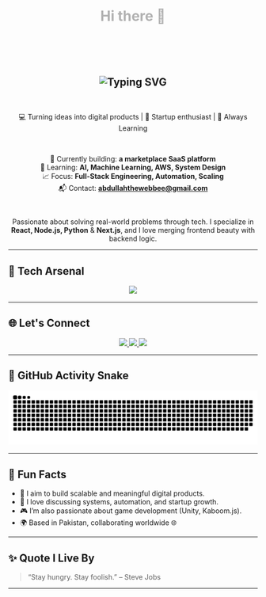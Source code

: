 <div align="center">

  <h1 id="first-text" style="animation: fadeOut 3s ease-in-out forwards;">
    Hi there 👋
  </h1>

  <h1 id="second-text" style="opacity: 0; animation: fadeIn 3s 3s ease-in-out forwards; font-weight: bold; color: #00C3FF;">
    ✨ I am Muhammad Abdullah ✨
  </h1>

</div>

<style>
@keyframes fadeOut {
  0% { opacity: 1; }
  100% { opacity: 0; display: none; }
}

@keyframes fadeIn {
  0% { opacity: 0; }
  100% { opacity: 1; }
}
</style>

<h2 align="center">
  <img src="https://readme-typing-svg.demolab.com?font=Fira+Code&pause=1000&color=36BCF7&center=true&vCenter=true&width=435&lines=✨+I+am+Muhammad+Abdullah+✨;A+Creative+Full-Stack+Engineer+from+Pakistan!" alt="Typing SVG" />
</h2>

<br/>

<p align="center">
  💻 Turning ideas into digital products | 🚀 Startup enthusiast | 🧠 Always Learning
</p>

<br/>

<div align="center">

🔭 Currently building: <strong>a marketplace SaaS platform</strong>  
🌱 Learning: <strong>AI, Machine Learning, AWS, System Design</strong>  
📈 Focus: <strong>Full-Stack Engineering, Automation, Scaling</strong>  
📬 Contact: <strong>abdullahthewebbee@gmail.com</strong>

</div>

<br/>

<p align="center">
  Passionate about solving real-world problems through tech.  
  I specialize in <strong>React, Node.js, Python</strong> & <strong>Next.js</strong>, and I love merging frontend beauty with backend logic.
</p>

---

## 🧠 Tech Arsenal

<p align="center">
  <img src="https://skillicons.dev/icons?i=html,css,js,ts,react,nextjs,nodejs,express,mongodb,mysql,python,flask,c,java,firebase,git,github,vscode,tailwind,bootstrap,figma,redux" />
</p>

---

## 🌐 Let's Connect

<div align="center"> 
  <a href="mailto:abdullahthewebbee@gmail.com">
    <img src="https://img.shields.io/badge/Gmail-D14836?style=for-the-badge&logo=gmail&logoColor=white" />
  </a>
  <a href="https://www.linkedin.com/in/abdullahthewebbee/" target="_blank">
    <img src="https://img.shields.io/badge/LinkedIn-blue?style=for-the-badge&logo=linkedin&logoColor=white" />
  </a>
  <a href="https://github.com/abdullahthewebbee" target="_blank">
    <img src="https://img.shields.io/badge/GitHub-333333?style=for-the-badge&logo=github&logoColor=white" />
  </a>
</div>

---

## 🐍 GitHub Activity Snake

<p align="center">
  <img alt="GitHub Snake" src="https://raw.githubusercontent.com/salesp07/salesp07/output/github-contribution-grid-snake.svg" />
</p>

---

## 🧩 Fun Facts

- 🎯 I aim to build scalable and meaningful digital products.
- 💬 I love discussing systems, automation, and startup growth.
- 🎮 I’m also passionate about game development (Unity, Kaboom.js).
- 🌍 Based in Pakistan, collaborating worldwide 🌐

---

## ✨ Quote I Live By

> “Stay hungry. Stay foolish.” – Steve Jobs

---

